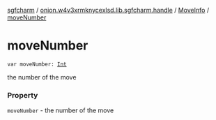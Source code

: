 [sgfcharm](../../index.md) / [onion.w4v3xrmknycexlsd.lib.sgfcharm.handle](../index.md) / [MoveInfo](index.md) / [moveNumber](./move-number.md)

# moveNumber

`var moveNumber: `[`Int`](https://kotlinlang.org/api/latest/jvm/stdlib/kotlin/-int/index.html)

the number of the move

### Property

`moveNumber` - the number of the move